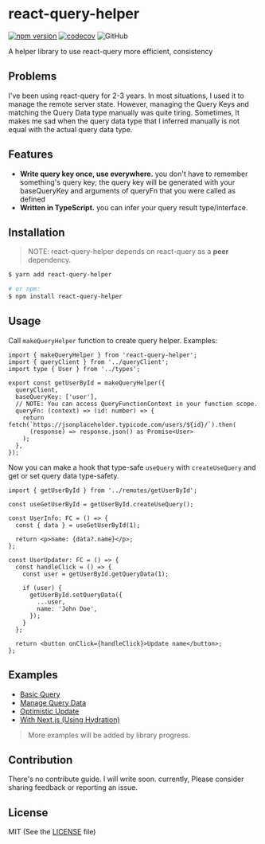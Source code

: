 # react-query-helper

[![npm version](https://badge.fury.io/js/react-query-helper.svg)](https://badge.fury.io/js/react-query-helper) [![codecov](https://codecov.io/gh/dano-inc/react-query-helper/branch/master/graph/badge.svg?token=TD9B2BKN24)](https://codecov.io/gh/dano-inc/react-query-helper) ![GitHub](https://img.shields.io/github/license/dano-inc/react-query-helper)

A helper library to use react-query more efficient, consistency

## Problems

I've been using react-query for 2-3 years. In most situations, I used it to manage the remote server state.
However, managing the Query Keys and matching the Query Data type manually was quite tiring.
Sometimes, It makes me sad when the query data type that I inferred manually is not equal with the actual query data type.

## Features

- **Write query key once, use everywhere.** you don't have to remember something's query key; the query key will be generated with your baseQueryKey and arguments of queryFn that you were called as defined
- **Written in TypeScript.** you can infer your query result type/interface.

## Installation

> NOTE: react-query-helper depends on react-query as a **peer** dependency.

```bash
$ yarn add react-query-helper

# or npm:
$ npm install react-query-helper
```

## Usage

Call `makeQueryHelper` function to create query helper. Examples:

```tsx
import { makeQueryHelper } from 'react-query-helper';
import { queryClient } from '../queryClient';
import type { User } from '../types';

export const getUserById = makeQueryHelper({
  queryClient,
  baseQueryKey: ['user'],
  // NOTE: You can access QueryFunctionContext in your function scope.
  queryFn: (context) => (id: number) => {
    return fetch(`https://jsonplaceholder.typicode.com/users/${id}/`).then(
      (response) => response.json() as Promise<User>
    );
  },
});
```

Now you can make a hook that type-safe `useQuery` with `createUseQuery` and get or set query data type-safety.

```tsx
import { getUserById } from '../remotes/getUserById';

const useGetUserById = getUserById.createUseQuery();

const UserInfo: FC = () => {
  const { data } = useGetUserById(1);

  return <p>name: {data?.name}</p>;
};

const UserUpdater: FC = () => {
  const handleClick = () => {
    const user = getUserById.getQueryData(1);

    if (user) {
      getUserById.setQueryData({
        ...user,
        name: 'John Doe',
      });
    }
  };

  return <button onClick={handleClick}>Update name</button>;
};
```

## Examples

- [Basic Query](https://codesandbox.io/s/basic-query-1dn5u?file=/src/App.tsx)
- [Manage Query Data](https://codesandbox.io/s/manage-query-data-lytzd)
- [Optimistic Update](https://codesandbox.io/s/optimistic-update-t1lkt)
- [With Next.js (Using Hydration)](https://codesandbox.io/s/with-next-js-typescript-forked-94kzy)

> More examples will be added by library progress.

## Contribution

There's no contribute guide. I will write soon. currently, Please consider sharing feedback or reporting an issue.

## License

MIT (See the [LICENSE](./LICENSE) file)
